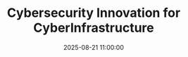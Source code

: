 ---
title: "Cybersecurity Innovation for CyberInfrastructure"
presenter: Dan Massey
event: CICI Presentation Series
date: '2025-08-21 11:00:00'
publish_on:
- path
- osg
- htcondor
image:
  path: https://raw.githubusercontent.com/CHTC/presentations/main/images/cici-new-awards-image.png
  alt: CICI New Awards First Slide Preview
description: 
keywords: []
youtube_video_id: 
links:
  - name: Public slides (ppf)
    value: https://s3.web-assets.chtc.io/presentations/cici-week-one/cici-new-awards-overview.pdf
---